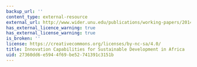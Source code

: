 ```yaml
---
backup_url: ''
content_type: external-resource
external_url: http://www.wider.unu.edu/publications/working-papers/2014/en_GB/wp2014-062/
has_external_licence_warning: true
has_external_license_warning: true
is_broken: ''
license: https://creativecommons.org/licenses/by-nc-sa/4.0/
title: Innovation Capabilities for Sustainable Development in Africa
uid: 27360dd6-e594-4f69-be52-741391c3151b
---
```

